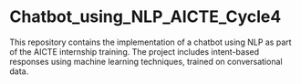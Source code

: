 # Chatbot_using_NLP_AICTE_Cycle4
This repository contains the implementation of a chatbot using NLP as part of the AICTE internship training. The project includes intent-based responses using machine learning techniques, trained on conversational data.
